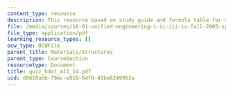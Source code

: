 ```yaml
---
content_type: resource
description: This resource based on study guide and formula table for quiz.
file: /media/courses/16-01-unified-engineering-i-ii-iii-iv-fall-2005-spring-2006/d6610abb79ace81984f041be6249952a_quiz_hdot_m11_14.pdf
file_type: application/pdf
learning_resource_types: []
ocw_type: OCWFile
parent_title: Materials/Structures
parent_type: CourseSection
resourcetype: Document
title: quiz_hdot_m11_14.pdf
uid: d6610abb-79ac-e819-84f0-41be6249952a
---
```

